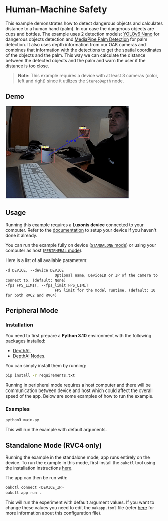 # Human-Machine Safety

This example demonstrates how to detect dangerous objects and calculates distance to a human hand (palm). In our case the dangerous objects are cups and bottles. The example uses 2 detection models: [YOLOv6 Nano](https://zoo-rvc4.luxonis.com/luxonis/yolov6-nano/face58c4-45ab-42a0-bafc-19f9fee8a034) for dangerous objects detection and [MediaPipe Palm Detection](https://zoo-rvc4.luxonis.com/luxonis/mediapipe-palm-detection/9531aba9-ef45-4ad3-ae03-808387d61bf3) for palm detection. It also uses depth information from our OAK cameras and combines that information with the detections to get the spatial coordinates of the objects and the palm. This way we can calculate the distance between the detected objects and the palm and warn the user if the distance is too close.

> **Note:** This example requires a device with at least 3 cameras (color, left and right) since it utilizes the `StereoDepth` node.

## Demo

![Demo](media/hms.gif)

## Usage

Running this example requires a **Luxonis device** connected to your computer. Refer to the [documentation](https://docs.luxonis.com/software-v3/) to setup your device if you haven't done it already.

You can run the example fully on device ([`STANDALONE` mode](#standalone-mode-rvc4-only)) or using your computer as host ([`PERIPHERAL` mode](#peripheral-mode)).

Here is a list of all available parameters:

```
-d DEVICE, --device DEVICE
                      Optional name, DeviceID or IP of the camera to connect to. (default: None)
-fps FPS_LIMIT, --fps_limit FPS_LIMIT
                      FPS limit for the model runtime. (default: 10 for both RVC2 and RVC4)
```

## Peripheral Mode

### Installation

You need to first prepare a **Python 3.10** environment with the following packages installed:

- [DepthAI](https://pypi.org/project/depthai/),
- [DepthAI Nodes](https://pypi.org/project/depthai-nodes/).

You can simply install them by running:

```bash
pip install -r requirements.txt
```

Running in peripheral mode requires a host computer and there will be communication between device and host which could affect the overall speed of the app. Below are some examples of how to run the example.

### Examples

```bash
python3 main.py
```

This will run the example with default arguments.

## Standalone Mode (RVC4 only)

Running the example in the standalone mode, app runs entirely on the device.
To run the example in this mode, first install the `oakctl` tool using the installation instructions [here](https://docs.luxonis.com/software-v3/oak-apps/oakctl).

The app can then be run with:

```bash
oakctl connect <DEVICE_IP>
oakctl app run .
```

This will run the experiment with default argument values. If you want to change these values you need to edit the `oakapp.toml` file (refer [here](https://docs.luxonis.com/software-v3/oak-apps/configuration/) for more information about this configuration file).
